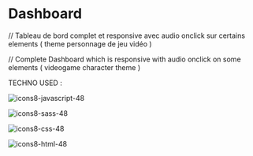 # Dashboard


// Tableau de bord complet et responsive avec audio onclick sur certains elements ( theme personnage de jeu vidéo ) 


// Complete Dashboard  which is responsive with audio onclick on some elements ( videogame character theme ) 


TECHNO USED :



![icons8-javascript-48](https://github.com/Ukarn08/Dashboard-game-theme/assets/108266433/cb4030aa-ef4f-46e2-ab15-80f2adec7511)

![icons8-sass-48](https://github.com/Ukarn08/Dashboard-game-theme/assets/108266433/d26ab793-0b67-4388-a867-6c2e129c42ec)

![icons8-css-48](https://github.com/Ukarn08/Dashboard-game-theme/assets/108266433/b52549a6-0722-4c9b-98e6-05cf73b59716)

![icons8-html-48](https://github.com/Ukarn08/Dashboard-game-theme/assets/108266433/0e26f9e1-e53c-494a-a4b3-d0c187c6626c)
